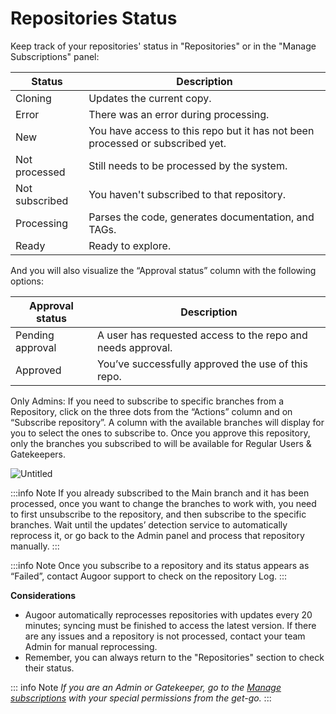 # Repositories Status

Keep track of your repositories' status in "Repositories" or in the "Manage Subscriptions" panel:

| Status         | Description                                              |
| -------------- | -------------------------------------------------------- |
| Cloning        | Updates the current copy.                                |
| Error          | There was an error during processing.                    |
| New            | You have access to this repo but it has not been processed or subscribed yet. |
| Not processed  | Still needs to be processed by the system.               |
| Not subscribed | You haven't subscribed to that repository.               |
| Processing     | Parses the code, generates documentation, and TAGs.      |
| Ready          | Ready to explore.                                        |

And you will also visualize the “Approval status” column with the following options:

| Approval status | Description                                           |
| --------------- | ----------------------------------------------------- |
| Pending approval | A user has requested access to the repo and needs approval. |
| Approved         | You’ve successfully approved the use of this repo.   |

Only Admins: If you need to subscribe to specific branches from a Repository, click on the three dots from the “Actions” column and on “Subscribe repository”. A column with the available branches will display for you to select the ones to subscribe to. Once you approve this repository, only the branches you subscribed to will be available for Regular Users & Gatekeepers.

![Untitled](https://prod-files-secure.s3.us-west-2.amazonaws.com/5acf7300-f940-49a0-a9ef-1557fb033f18/fa57c5d9-392e-4d16-ba1d-ef2cd7636f0a/Untitled.png)


:::info Note
If you already subscribed to the Main branch and it has been processed, once you want to change the branches to work with, you need to first unsubscribe to the repository, and then subscribe to the specific branches. Wait until the updates’ detection service to automatically reprocess it, or go back to the Admin panel and process that repository manually.
:::


:::info Note
Once you subscribe to a repository and its status appears as “Failed”, contact Augoor support to check on the repository Log.
:::

**Considerations**

- Augoor automatically reprocesses repositories with updates every 20 minutes; syncing must be finished to access the latest version. If there are any issues and a repository is not processed, contact your team Admin for manual reprocessing.
- Remember, you can always return to the "Repositories" section to check their status.

::: info Note
*If you are an Admin or Gatekeeper, go to the [Manage subscriptions](https://www.notion.so/Manage-subscriptions-4608d95c6e6240b993786cb4024ec059?pvs=21) with your special permissions from the get-go.*
:::
